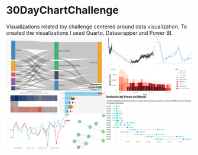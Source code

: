 # 30DayChartChallenge
Visualizations related toy challenge centered around data visualization. To created the visualizations I used Quarto, Datawrapper and Power BI.
![Collage](ImageLanding.png)
